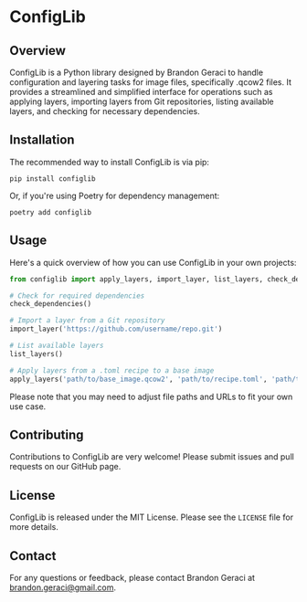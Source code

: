 # ConfigLib

## Overview

ConfigLib is a Python library designed by Brandon Geraci to handle configuration and layering tasks for image files, specifically .qcow2 files. It provides a streamlined and simplified interface for operations such as applying layers, importing layers from Git repositories, listing available layers, and checking for necessary dependencies.

## Installation

The recommended way to install ConfigLib is via pip:

```shell
pip install configlib
```

Or, if you're using Poetry for dependency management:

```shell
poetry add configlib
```

## Usage

Here's a quick overview of how you can use ConfigLib in your own projects:

```python
from configlib import apply_layers, import_layer, list_layers, check_dependencies

# Check for required dependencies
check_dependencies()

# Import a layer from a Git repository
import_layer('https://github.com/username/repo.git')

# List available layers
list_layers()

# Apply layers from a .toml recipe to a base image
apply_layers('path/to/base_image.qcow2', 'path/to/recipe.toml', 'path/to/output_image.qcow2', 'python3')
```

Please note that you may need to adjust file paths and URLs to fit your own use case.

## Contributing

Contributions to ConfigLib are very welcome! Please submit issues and pull requests on our GitHub page.

## License

ConfigLib is released under the MIT License. Please see the `LICENSE` file for more details.

## Contact

For any questions or feedback, please contact Brandon Geraci at [brandon.geraci@gmail.com](mailto:brandon.geraci@gmail.com).